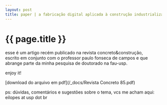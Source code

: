 ```yaml
---
layout: post
title: paper | a fabricação digital aplicada à construção industrializada
---
```


{{ page.title }}
================

esse é um artigo recém publicado na revista concreto&construção,  
escrito em conjunto com o professor paulo fonseca de campos e que  
abrange parte da minha pesquisa de doutorado na fau-usp.

enjoy it!

[download do arquivo em pdf](/_docs/Revista Concreto 85.pdf)

ps: dúvidas, comentários e sugestões sobre o tema, vcs me acham aqui:  
eilopes at usp dot br